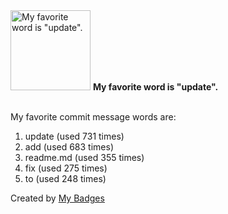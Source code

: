 <img src="https://github.com/my-badges/my-badges/blob/master/src/all-badges/favorite-word/favorite-word.png?raw=true" alt="My favorite word is &quot;update&quot;." title="My favorite word is &quot;update&quot;." width="128">
<strong>My favorite word is &quot;update&quot;.</strong>
<br><br>

My favorite commit message words are:

1. update (used 731 times)
2. add (used 683 times)
3. readme.md (used 355 times)
4. fix (used 275 times)
5. to (used 248 times)


Created by <a href="https://github.com/my-badges/my-badges">My Badges</a>